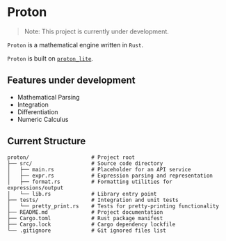 # Proton

> Note: This project is currently under development.

`Proton` is a mathematical engine written in `Rust`.

`Proton` is built on [`proton_lite`](https://github.com/51ddhesh/proton_lit.git).


## Features under development
- Mathematical Parsing
- Integration
- Differentiation
- Numeric Calculus

## Current Structure 

```
proton/                    # Project root
├── src/                   # Source code directory
│   ├── main.rs            # Placeholder for an API service
│   ├── expr.rs            # Expression parsing and representation
│   ├── format.rs          # Formatting utilities for expressions/output
│   └── lib.rs             # Library entry point
├── tests/                 # Integration and unit tests
│   └── pretty_print.rs    # Tests for pretty-printing functionality
├── README.md              # Project documentation
├── Cargo.toml             # Rust package manifest
├── Cargo.lock             # Cargo dependency lockfile
└── .gitignore             # Git ignored files list
```
 

